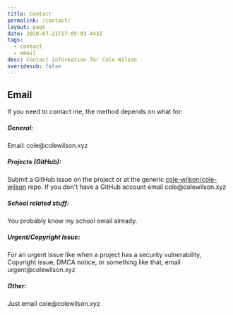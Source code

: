 ```yaml
---
title: Contact
permalink: /contact/
layout: page
date: 2020-07-21T17:05:03.443Z
tags:
  - contact
  - email
desc: Contact information for Cole Wilson
overidesub: false
---
```

## Email

If you need to contact me, the method depends on what for:
##### General:
Email: &#x63;&#x6F;&#x6C;&#x65;&#x40;&#x63;&#x6F;&#x6C;&#x65;&#x77;&#x69;&#x6C;&#x73;&#x6F;&#x6E;&#x2E;&#x78;&#x79;&#x7A;

##### Projects (GitHub):
Submit a GitHub issue on the project or at the generic [cole-wilson/cole-wilson](https://github.com/cole-wilson/cole-wilson) repo. If you don't have a GitHub account email &#x63;&#x6F;&#x6C;&#x65;&#x40;&#x63;&#x6F;&#x6C;&#x65;&#x77;&#x69;&#x6C;&#x73;&#x6F;&#x6E;&#x2E;&#x78;&#x79;&#x7A;

##### School related stuff:
You probably know my school email already.

##### Urgent/Copyright Issue:
For an urgent issue like when a project has a security vulnerability, Copyright issue, DMCA notice, or something like that, email &#x75;&#x72;&#x67;&#x65;&#x6E;&#x74;&#x40;&#x63;&#x6F;&#x6C;&#x65;&#x77;&#x69;&#x6C;&#x73;&#x6F;&#x6E;&#x2E;&#x78;&#x79;&#x7A;

##### Other:
Just email &#x63;&#x6F;&#x6C;&#x65;&#x40;&#x63;&#x6F;&#x6C;&#x65;&#x77;&#x69;&#x6C;&#x73;&#x6F;&#x6E;&#x2E;&#x78;&#x79;&#x7A;
